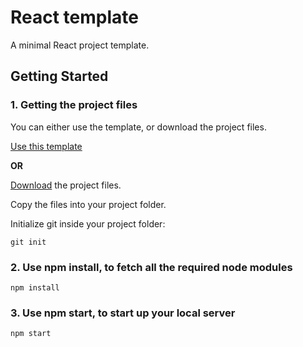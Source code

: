 # React template

A minimal React project template.

## Getting Started

### 1. Getting the project files

You can either use the template, or download the project files.

[Use this template](https://github.com/DEEJ4Y/react-project-template/generate)

**OR**

[Download](https://github.com/DEEJ4Y/react-template/archive/master.zip) the project files.

Copy the files into your project folder.

Initialize git inside your project folder:

```shell
git init
```

### 2. Use npm install, to fetch all the required node modules

```shell
npm install
```

### 3. Use npm start, to start up your local server

```shell
npm start
```

